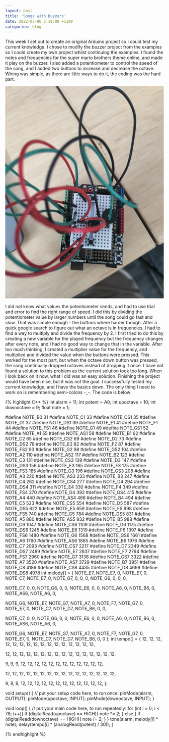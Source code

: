 ```yaml
---
layout: post
title: 'Songs with Buzzers'
date: 2022-03-06 5:19:00 +1100
categories: blog
---
```


This week I set out to create an original Arduino project so I could test my current knowledge. I chose to modify the buzzer project from the examples so I could create my own project whilst continuing the examples. I found the notes and frequencies for the super mario brothers theme online, and made it play on the buzzer. I also added a potentiometer to control the speed of the song, and I added two buttons to increase and decrease the octave. Wiring was simple, as there are little ways to do it, the coding was the hard part.

![Garage Door FSM Diagram](/assets/Arduino_Buzzer.jpg)

 I did not know what values the potentiometer sends, and had to use trial and error to find the right range of speed. I did this by dividing the potentiometer value by larger numbers until the song could go fast and slow. That was simple enough - the buttons where harder though. After a quick google search to figure out what an octave is in frequencies, I had to find a way to multiply and divide the frequency by 2. I first tried to do this by creating a new variable for the played frequency but the frequency changes after every note, and I had no good way to change that in the variable. After too much thinking, I created a multiplier value for the frequency, and multiplied and divided the value when the buttons were pressed. This worked for the most part, but when the octave down button was pressed, the song continually dropped octaves instead of dropping it once. I have not found a solution to this problem as the current solution took too long. When I look back on it now, what I did was an easy solution. Finishing the project would have been nice, but it was not the goal. I successfully tested my current knowledge, and I have the basics down. The only thing I need to work on is remembering semi-colons -_-. The code is below:

 {% highlight C++ %}
int alarm = 11;
int potent = A0;
int upoctave = 10;
int downoctave = 9;
float note = 1;

#define NOTE_B0  31
#define NOTE_C1  33
#define NOTE_CS1 35
#define NOTE_D1  37
#define NOTE_DS1 39
#define NOTE_E1  41
#define NOTE_F1  44
#define NOTE_FS1 46
#define NOTE_G1  49
#define NOTE_GS1 52
#define NOTE_A1  55
#define NOTE_AS1 58
#define NOTE_B1  62
#define NOTE_C2  65
#define NOTE_CS2 69
#define NOTE_D2  73
#define NOTE_DS2 78
#define NOTE_E2  82
#define NOTE_F2  87
#define NOTE_FS2 93
#define NOTE_G2  98
#define NOTE_GS2 104
#define NOTE_A2  110
#define NOTE_AS2 117
#define NOTE_B2  123
#define NOTE_C3  131
#define NOTE_CS3 139
#define NOTE_D3  147
#define NOTE_DS3 156
#define NOTE_E3  165
#define NOTE_F3  175
#define NOTE_FS3 185
#define NOTE_G3  196
#define NOTE_GS3 208
#define NOTE_A3  220
#define NOTE_AS3 233
#define NOTE_B3  247
#define NOTE_C4  262
#define NOTE_CS4 277
#define NOTE_D4  294
#define NOTE_DS4 311
#define NOTE_E4  330
#define NOTE_F4  349
#define NOTE_FS4 370
#define NOTE_G4  392
#define NOTE_GS4 415
#define NOTE_A4  440
#define NOTE_AS4 466
#define NOTE_B4  494
#define NOTE_C5  523
#define NOTE_CS5 554
#define NOTE_D5  587
#define NOTE_DS5 622
#define NOTE_E5  659
#define NOTE_F5  698
#define NOTE_FS5 740
#define NOTE_G5  784
#define NOTE_GS5 831
#define NOTE_A5  880
#define NOTE_AS5 932
#define NOTE_B5  988
#define NOTE_C6  1047
#define NOTE_CS6 1109
#define NOTE_D6  1175
#define NOTE_DS6 1245
#define NOTE_E6  1319
#define NOTE_F6  1397
#define NOTE_FS6 1480
#define NOTE_G6  1568
#define NOTE_GS6 1661
#define NOTE_A6  1760
#define NOTE_AS6 1865
#define NOTE_B6  1976
#define NOTE_C7  2093
#define NOTE_CS7 2217
#define NOTE_D7  2349
#define NOTE_DS7 2489
#define NOTE_E7  2637
#define NOTE_F7  2794
#define NOTE_FS7 2960
#define NOTE_G7  3136
#define NOTE_GS7 3322
#define NOTE_A7  3520
#define NOTE_AS7 3729
#define NOTE_B7  3951
#define NOTE_C8  4186
#define NOTE_CS8 4435
#define NOTE_D8  4699
#define NOTE_DS8 4978
int melody[] = {
  NOTE_E7, NOTE_E7, 0, NOTE_E7,
  0, NOTE_C7, NOTE_E7, 0,
  NOTE_G7, 0, 0,  0,
  NOTE_G6, 0, 0, 0,

  NOTE_C7, 0, 0, NOTE_G6,
  0, 0, NOTE_E6, 0,
  0, NOTE_A6, 0, NOTE_B6,
  0, NOTE_AS6, NOTE_A6, 0,

  NOTE_G6, NOTE_E7, NOTE_G7,
  NOTE_A7, 0, NOTE_F7, NOTE_G7,
  0, NOTE_E7, 0, NOTE_C7,
  NOTE_D7, NOTE_B6, 0, 0,

  NOTE_C7, 0, 0, NOTE_G6,
  0, 0, NOTE_E6, 0,
  0, NOTE_A6, 0, NOTE_B6,
  0, NOTE_AS6, NOTE_A6, 0,

  NOTE_G6, NOTE_E7, NOTE_G7,
  NOTE_A7, 0, NOTE_F7, NOTE_G7,
  0, NOTE_E7, 0, NOTE_C7,
  NOTE_D7, NOTE_B6, 0, 0
};
int tempo[] = {
  12, 12, 12, 12,
  12, 12, 12, 12,
  12, 12, 12, 12,
  12, 12, 12, 12,

  12, 12, 12, 12,
  12, 12, 12, 12,
  12, 12, 12, 12,
  12, 12, 12, 12,

  9, 9, 9,
  12, 12, 12, 12,
  12, 12, 12, 12,
  12, 12, 12, 12,

  12, 12, 12, 12,
  12, 12, 12, 12,
  12, 12, 12, 12,
  12, 12, 12, 12,

  9, 9, 9,
  12, 12, 12, 12,
  12, 12, 12, 12,
  12, 12, 12, 12,
};

void setup() {
  // put your setup code here, to run once:
  pinMode(alarm, OUTPUT);
  pinMode(upoctave, INPUT);
  pinMode(downoctave, INPUT);
}

void loop() {
  // put your main code here, to run repeatedly:
  for (int i = 0; i < 78; i++){
    if (digitalRead(upoctave) == HIGH){
      note *= 2;
    }
    else {
      if (digitalRead(downoctave) == HIGH){
        note /= 2;
      }
    }
    tone(alarm, melody[i] * note);
    delay(tempo[i] * (analogRead(potent) /  30));
  }
  
 {% endhighlight %}